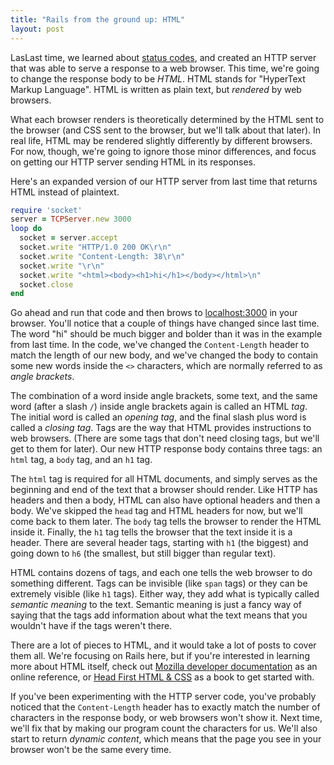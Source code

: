 ```yaml
---
title: "Rails from the ground up: HTML"
layout: post
---
```


LasLast time, we learned about [status codes](/2014/07/22/rails-from-the-ground-up-headers--status-codes/), and created an HTTP server that was able to serve a response to a web browser. This time, we're going to change the response body to be _HTML_. HTML stands for "HyperText Markup Language". HTML is written as plain text, but _rendered_ by web browsers.

What each browser renders is theoretically determined by the HTML sent to the browser (and CSS sent to the browser, but we'll talk about that later). In real life, HTML may be rendered slightly differently by different browsers. For now, though, we're going to ignore those minor differences, and focus on getting our HTTP server sending HTML in its responses.

Here's an expanded version of our HTTP server from last time that returns HTML instead of plaintext.

```ruby
require 'socket'
server = TCPServer.new 3000
loop do
  socket = server.accept
  socket.write "HTTP/1.0 200 OK\r\n"
  socket.write "Content-Length: 38\r\n"
  socket.write "\r\n"
  socket.write "<html><body><h1>hi</h1></body></html>\n"
  socket.close
end
```

Go ahead and run that code and then brows to [localhost:3000](http://localhost:3000) in your browser. You'll notice that a couple of things have changed since last time. The word "hi" should be much bigger and bolder than it was in the example from last time. In the code, we've changed the `Content-Length` header to match the length of our new body, and we've changed the body to contain some new words inside the `<>` characters, which are normally referred to as _angle brackets_.

The combination of a word inside angle brackets, some text, and the same word (after a slash `/`) inside angle brackets again is called an HTML _tag_. The initial word is called an _opening tag_, and the final slash plus word is called a _closing tag_. Tags are the way that HTML provides instructions to web browsers. (There are some tags that don't need closing tags, but we'll get to them for later). Our new HTTP response body contains three tags: an `html` tag, a `body` tag, and an `h1` tag.

The `html` tag is required for all HTML documents, and simply serves as the beginning and end of the text that a browser should render. Like HTTP has headers and then a body, HTML can also have optional headers and then a body. We've skipped the `head` tag and HTML headers for now, but we'll come back to them later. The `body` tag tells the browser to render the HTML inside it. Finally, the `h1` tag tells the browser that the text inside it is a header. There are several header tags, starting with `h1` (the biggest) and going  down to `h6` (the smallest, but still bigger than regular text).

HTML contains dozens of tags, and each one tells the web browser to do something different. Tags can be invisible (like `span` tags) or they can be extremely visible (like `h1` tags). Either way, they add what is typically called _semantic meaning_ to the text. Semantic meaning is just a fancy way of saying that the tags add information about what the text means that you wouldn't have if the tags weren't there.

There are a lot of pieces to HTML, and it would take a lot of posts to cover them all. We're focusing on Rails here, but if you're interested in learning more about HTML itself, check out [Mozilla developer documentation](https://developer.mozilla.org/en-US/docs/Web/HTML) as an online reference, or [Head First HTML & CSS](http://www.amazon.com/gp/product/0596159900/?tag=indirect0b-20) as a book to get started with.

If you've been experimenting with the HTTP server code, you've probably noticed that the `Content-Length` header has to exactly match the number of characters in the response body, or web browsers won't show it. Next time, we'll fix that by making our program count the characters for us. We'll also start to return _dynamic content_, which means that the page you see in your browser won't be the same every time.
